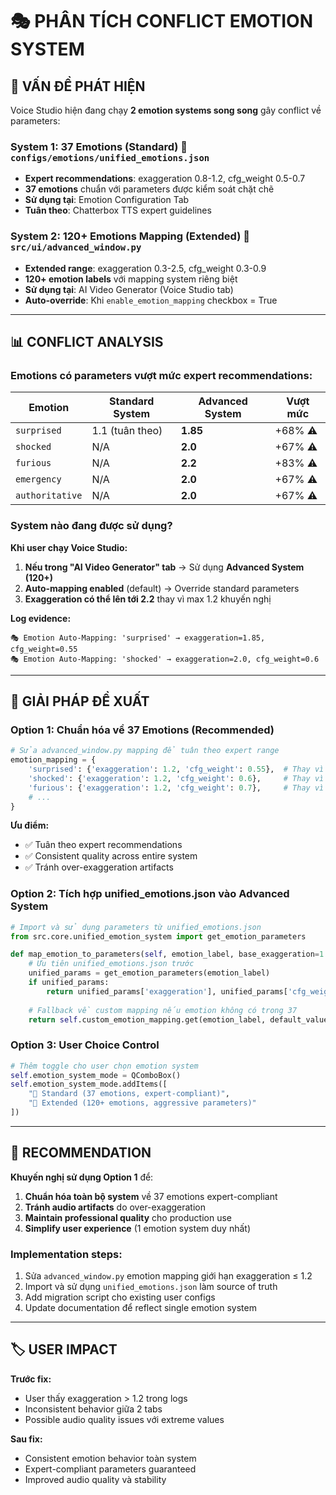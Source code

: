 # 🎭 PHÂN TÍCH CONFLICT EMOTION SYSTEM

## 🚨 **VẤN ĐỀ PHÁT HIỆN**

Voice Studio hiện đang chạy **2 emotion systems song song** gây conflict về parameters:

### **System 1: 37 Emotions (Standard)** 📂 `configs/emotions/unified_emotions.json`
- **Expert recommendations**: exaggeration 0.8-1.2, cfg_weight 0.5-0.7
- **37 emotions** chuẩn với parameters được kiểm soát chặt chẽ
- **Sử dụng tại**: Emotion Configuration Tab
- **Tuân theo**: Chatterbox TTS expert guidelines

### **System 2: 120+ Emotions Mapping (Extended)** 📂 `src/ui/advanced_window.py`
- **Extended range**: exaggeration 0.3-2.5, cfg_weight 0.3-0.9  
- **120+ emotion labels** với mapping system riêng biệt
- **Sử dụng tại**: AI Video Generator (Voice Studio tab)
- **Auto-override**: Khi `enable_emotion_mapping` checkbox = True

---

## 📊 **CONFLICT ANALYSIS**

### **Emotions có parameters vượt mức expert recommendations:**

| Emotion | Standard System | Advanced System | Vượt mức |
|---------|----------------|-----------------|----------|
| `surprised` | 1.1 (tuân theo) | **1.85** | +68% ⚠️ |
| `shocked` | N/A | **2.0** | +67% ⚠️ |
| `furious` | N/A | **2.2** | +83% ⚠️ |
| `emergency` | N/A | **2.0** | +67% ⚠️ |
| `authoritative` | N/A | **2.0** | +67% ⚠️ |

### **System nào đang được sử dụng?**

**Khi user chạy Voice Studio:**
1. **Nếu trong "AI Video Generator" tab** → Sử dụng **Advanced System (120+)**
2. **Auto-mapping enabled** (default) → Override standard parameters  
3. **Exaggeration có thể lên tới 2.2** thay vì max 1.2 khuyến nghị

**Log evidence:**
```
🎭 Emotion Auto-Mapping: 'surprised' → exaggeration=1.85, cfg_weight=0.55
🎭 Emotion Auto-Mapping: 'shocked' → exaggeration=2.0, cfg_weight=0.6
```

---

## 🔧 **GIẢI PHÁP ĐỀ XUẤT**

### **Option 1: Chuẩn hóa về 37 Emotions (Recommended)**
```python
# Sửa advanced_window.py mapping để tuân theo expert range
emotion_mapping = {
    'surprised': {'exaggeration': 1.2, 'cfg_weight': 0.55},  # Thay vì 1.85
    'shocked': {'exaggeration': 1.2, 'cfg_weight': 0.6},     # Thay vì 2.0  
    'furious': {'exaggeration': 1.2, 'cfg_weight': 0.7},     # Thay vì 2.2
    # ...
}
```

**Ưu điểm:**
- ✅ Tuân theo expert recommendations
- ✅ Consistent quality across entire system
- ✅ Tránh over-exaggeration artifacts

### **Option 2: Tích hợp unified_emotions.json vào Advanced System**
```python
# Import và sử dụng parameters từ unified_emotions.json
from src.core.unified_emotion_system import get_emotion_parameters

def map_emotion_to_parameters(self, emotion_label, base_exaggeration=1.0):
    # Ưu tiên unified_emotions.json trước
    unified_params = get_emotion_parameters(emotion_label)
    if unified_params:
        return unified_params['exaggeration'], unified_params['cfg_weight']
    
    # Fallback về custom mapping nếu emotion không có trong 37
    return self.custom_emotion_mapping.get(emotion_label, default_values)
```

### **Option 3: User Choice Control**
```python
# Thêm toggle cho user chọn emotion system
self.emotion_system_mode = QComboBox()
self.emotion_system_mode.addItems([
    "🎯 Standard (37 emotions, expert-compliant)",
    "🚀 Extended (120+ emotions, aggressive parameters)"
])
```

---

## 🎯 **RECOMMENDATION**

**Khuyến nghị sử dụng Option 1** để:
1. **Chuẩn hóa toàn bộ system** về 37 emotions expert-compliant
2. **Tránh audio artifacts** do over-exaggeration
3. **Maintain professional quality** cho production use
4. **Simplify user experience** (1 emotion system duy nhất)

### **Implementation steps:**
1. Sửa `advanced_window.py` emotion mapping giới hạn exaggeration ≤ 1.2
2. Import và sử dụng `unified_emotions.json` làm source of truth
3. Add migration script cho existing user configs
4. Update documentation để reflect single emotion system

---

## 🏷️ **USER IMPACT**

**Trước fix:**
- User thấy exaggeration > 1.2 trong logs
- Inconsistent behavior giữa 2 tabs
- Possible audio quality issues với extreme values

**Sau fix:**  
- Consistent emotion behavior toàn system
- Expert-compliant parameters guaranteed
- Improved audio quality và stability 